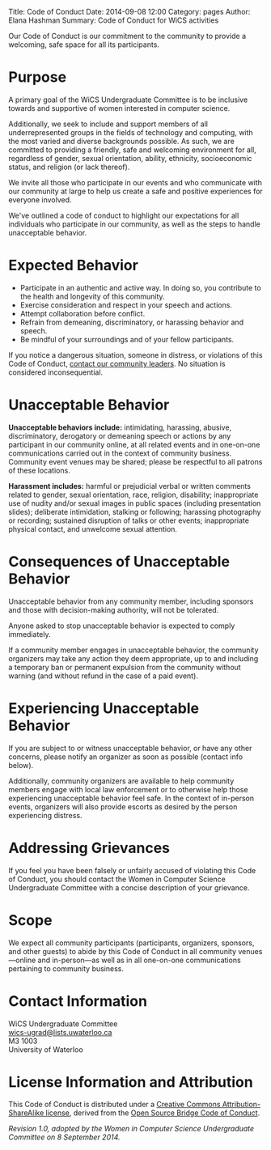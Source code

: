 Title: Code of Conduct
Date: 2014-09-08 12:00
Category: pages
Author: Elana Hashman
Summary: Code of Conduct for WiCS activities

Our Code of Conduct is our commitment to the community to provide a welcoming,
safe space for all its participants.

# Purpose #

A primary goal of the WiCS Undergraduate Committee is to be inclusive towards
and supportive of women interested in computer science.

Additionally, we seek to include and support members of all underrepresented
groups in the fields of technology and computing, with the most varied and
diverse backgrounds possible. As such, we are committed to providing a
friendly, safe and welcoming environment for all, regardless of gender, sexual
orientation, ability, ethnicity, socioeconomic status, and religion (or lack
thereof).

We invite all those who participate in our events and who communicate with our
community at large to help us create a safe and positive experiences for
everyone involved.

We've outlined a code of conduct to highlight our expectations for all
individuals who participate in our community, as well as the steps to handle
unacceptable behavior.

# Expected Behavior #

+ Participate in an authentic and active way. In doing so, you contribute to
  the health and longevity of this community.
+ Exercise consideration and respect in your speech and actions.
+ Attempt collaboration before conflict.
+ Refrain from demeaning, discriminatory, or harassing behavior and speech.
+ Be mindful of your surroundings and of your fellow participants.

If you notice a dangerous situation, someone in distress, or violations of this
Code of Conduct, [contact our community
leaders](mailto:wics-ugrad@lists.uwaterloo.ca). No situation is considered
inconsequential.

# Unacceptable Behavior #

**Unacceptable behaviors include:** intimidating, harassing, abusive,
discriminatory, derogatory or demeaning speech or actions by any participant in
our community online, at all related events and in one-on-one communications
carried out in the context of community business. Community event venues may be
shared; please be respectful to all patrons of these locations.

**Harassment includes:** harmful or prejudicial verbal or written comments
related to gender, sexual orientation, race, religion, disability;
inappropriate use of nudity and/or sexual images in public spaces (including
presentation slides); deliberate intimidation, stalking or following; harassing
photography or recording; sustained disruption of talks or other events;
inappropriate physical contact, and unwelcome sexual attention.

# Consequences of Unacceptable Behavior #

Unacceptable behavior from any community member, including sponsors and those
with decision-making authority, will not be tolerated.

Anyone asked to stop unacceptable behavior is expected to comply immediately.

If a community member engages in unacceptable behavior, the community
organizers may take any action they deem appropriate, up to and including a
temporary ban or permanent expulsion from the community without warning (and
without refund in the case of a paid event).

# Experiencing Unacceptable Behavior #

If you are subject to or witness unacceptable behavior, or have any other
concerns, please notify an organizer as soon as possible (contact info below).

Additionally, community organizers are available to help community members
engage with local law enforcement or to otherwise help those experiencing
unacceptable behavior feel safe. In the context of in-person events, organizers
will also provide escorts as desired by the person experiencing distress.

# Addressing Grievances #

If you feel you have been falsely or unfairly accused of violating this Code of
Conduct, you should contact the Women in Computer Science Undergraduate
Committee with a concise description of your grievance.

# Scope #

We expect all community participants (participants, organizers, sponsors, and
other guests) to abide by this Code of Conduct in all community
venues&mdash;online and in-person&mdash;as well as in all one-on-one
communications pertaining to community business.

# Contact Information #

WiCS Undergraduate Committee<br>
<wics-ugrad@lists.uwaterloo.ca><br>
M3 1003<br>
University of Waterloo

# License Information and Attribution #

This Code of Conduct is distributed under a [Creative Commons
Attribution-ShareAlike
license](http://creativecommons.org/licenses/by-sa/3.0/), derived from the
[Open Source Bridge Code of
Conduct](http://opensourcebridge.org/about/code-of-conduct/).

*Revision 1.0, adopted by the Women in Computer Science Undergraduate Committee
on 8 September 2014.*
